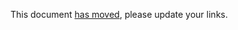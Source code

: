 This document [has moved](https://opencagedata.com/guides/how-to-write-an-sdk-for-the-opencage-api), please update your links.
